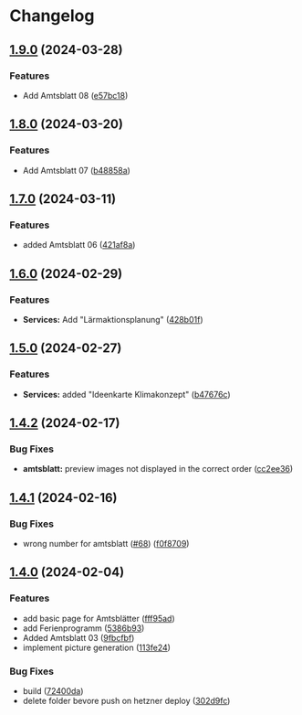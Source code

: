 # Changelog

## [1.9.0](https://github.com/kevinriex/notfall.ratingen.de/compare/v1.8.0...v1.9.0) (2024-03-28)


### Features

* Add Amtsblatt 08 ([e57bc18](https://github.com/kevinriex/notfall.ratingen.de/commit/e57bc180b8fac246b58337b83c5891094e00b93e))

## [1.8.0](https://github.com/kevinriex/notfall.ratingen.de/compare/v1.7.0...v1.8.0) (2024-03-20)


### Features

* Add Amtsblatt 07 ([b48858a](https://github.com/kevinriex/notfall.ratingen.de/commit/b48858ab4850505ce0e50ff487a48afaa611b4a1))

## [1.7.0](https://github.com/kevinriex/notfall.ratingen.de/compare/v1.6.0...v1.7.0) (2024-03-11)


### Features

* added Amtsblatt 06 ([421af8a](https://github.com/kevinriex/notfall.ratingen.de/commit/421af8a99b678da26c18992175abea31d9530dd0))

## [1.6.0](https://github.com/kevinriex/notfall.ratingen.de/compare/v1.5.0...v1.6.0) (2024-02-29)


### Features

* **Services:** Add "Lärmaktionsplanung" ([428b01f](https://github.com/kevinriex/notfall.ratingen.de/commit/428b01fe84626ce5565f8cce1ceaf8d8e5f69aff))

## [1.5.0](https://github.com/kevinriex/notfall.ratingen.de/compare/v1.4.2...v1.5.0) (2024-02-27)


### Features

* **Services:** added "Ideenkarte Klimakonzept" ([b47676c](https://github.com/kevinriex/notfall.ratingen.de/commit/b47676c4acab908c397851481c2ce2f29118c38a))

## [1.4.2](https://github.com/kevinriex/notfall.ratingen.de/compare/v1.4.1...v1.4.2) (2024-02-17)


### Bug Fixes

* **amtsblatt:** preview images not displayed in the correct order ([cc2ee36](https://github.com/kevinriex/notfall.ratingen.de/commit/cc2ee3696301bb3ecf821958c77584f08402f4a2))

## [1.4.1](https://github.com/kevinriex/notfall.ratingen.de/compare/v1.4.0...v1.4.1) (2024-02-16)


### Bug Fixes

* wrong number for amtsblatt ([#68](https://github.com/kevinriex/notfall.ratingen.de/issues/68)) ([f0f8709](https://github.com/kevinriex/notfall.ratingen.de/commit/f0f87099e06db8b688cfab0c013598f08f48aded))

## [1.4.0](https://github.com/kevinriex/notfall.ratingen.de/compare/1.3.0...v1.4.0) (2024-02-04)


### Features

* add basic page for Amtsblätter ([fff95ad](https://github.com/kevinriex/notfall.ratingen.de/commit/fff95ad6ed0cff8f74a890ca43ad8425b7347865))
* add Ferienprogramm ([5386b93](https://github.com/kevinriex/notfall.ratingen.de/commit/5386b93ee3408984416acd203ba8cb911277c3f5))
* Added Amtsblatt 03 ([9fbcfbf](https://github.com/kevinriex/notfall.ratingen.de/commit/9fbcfbf08aad1b3e328cda9c54dc45e8b51017f4))
* implement picture generation ([113fe24](https://github.com/kevinriex/notfall.ratingen.de/commit/113fe2470ee97c31caf508de6751cb46f5a87f2c))


### Bug Fixes

* build ([72400da](https://github.com/kevinriex/notfall.ratingen.de/commit/72400dace249f3b6568c9a224719cd4f5232f7fa))
* delete folder bevore push on hetzner deploy ([302d9fc](https://github.com/kevinriex/notfall.ratingen.de/commit/302d9fc7ed0d0ad5caf124709438b3229eb7a53a))
